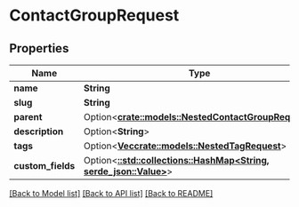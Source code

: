 # ContactGroupRequest

## Properties

Name | Type | Description | Notes
------------ | ------------- | ------------- | -------------
**name** | **String** |  | 
**slug** | **String** |  | 
**parent** | Option<[**crate::models::NestedContactGroupRequest**](NestedContactGroupRequest.md)> |  | [optional]
**description** | Option<**String**> |  | [optional]
**tags** | Option<[**Vec<crate::models::NestedTagRequest>**](NestedTagRequest.md)> |  | [optional]
**custom_fields** | Option<[**::std::collections::HashMap<String, serde_json::Value>**](serde_json::Value.md)> |  | [optional]

[[Back to Model list]](../README.md#documentation-for-models) [[Back to API list]](../README.md#documentation-for-api-endpoints) [[Back to README]](../README.md)


